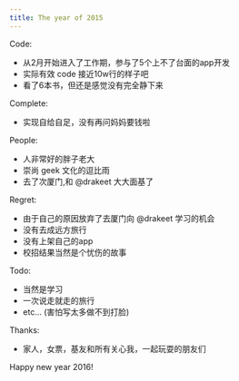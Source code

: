 ```yaml
---
title: The year of 2015
---
```



Code:

* 从2月开始进入了工作期，参与了5个上不了台面的app开发
* 实际有效 code 接近10w行的样子吧
* 看了6本书，但还是感觉没有完全静下来

Complete:

* 实现自给自足，没有再问妈妈要钱啦

People:

* 人非常好的胖子老大
* 崇尚 geek 文化的逗比雨
* 去了次厦门,和 @drakeet 大大面基了

Regret:

* 由于自己的原因放弃了去厦门向 @drakeet 学习的机会
* 没有去成远方旅行
* 没有上架自己的app
* 校招结果当然是个忧伤的故事

Todo:

* 当然是学习
* 一次说走就走的旅行
* etc… (害怕写太多做不到打脸)

Thanks:

* 家人，女票，基友和所有关心我，一起玩耍的朋友们

Happy new year 2016!
